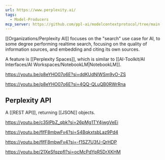 ```yaml
---
url: https://www.perplexity.ai/
tags:
  - Model-Producers
mcp_server: https://github.com/ppl-ai/modelcontextprotocol/tree/main
---
```


[[Organizations/Perplexity AI]] focuses on the "search" use case for AI, to some degree performing realtime search, focusing on the quality of information sources, and embedding and citing its own sources.  

A feature is [[Perplexity Spaces]], which is similar to [[AI-Toolkit/AI Interfaces/AI Workspaces/NotebookLM|NotebookLM]].

https://youtu.be/p8eYHO07o6E?si=ddKUdNlWSm9vO-ZS

https://youtu.be/p8eYHO07o6E?si=4QQ-QLuQB0RWrRna
## Perplexity API

A [[REST API]], returning [[JSON]] objects.

https://youtu.be/c35IPbZ_qbk?si=26pMg1TY4jwgVeEi

https://youtu.be/flfF8mbwFv4?si=S4BqkxtsbLaz9Pd4

https://youtu.be/flfF8mbwFv4?si=-f1SZ7U3fJ-QrHDP

https://youtu.be/21XeSfqzpfI?si=ocMcPdYpR5DrXKHM